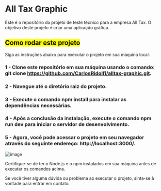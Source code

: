 <h1>All Tax Graphic</h1>

<p>Este é o repositório do projeto de teste técnico para a empresa All Tax. O objetivo deste projeto é criar uma aplicação gráfica.</p>

<h2><mark>Como rodar este projeto</mark></h2>
<p>Siga as instruções abaixo para executar o projeto em sua máquina local:</p>

### 1 - Clone este repositório em sua máquina usando o comando: git clone https://github.com/CarlosRidolfi/alltax-graphic.git.
### 2 - Navegue até o diretório raiz do projeto.
### 3 - Execute o comando npm install para instalar as dependências necessárias.
### 4 - Após a conclusão da instalação, execute o comando npm run dev para iniciar o servidor de desenvolvimento.
### 5 - Agora, você pode acessar o projeto em seu navegador através do seguinte endereço: http://localhost:3000/.

![image](https://github.com/CarlosRidolfi/alltax-graphic/assets/27232476/9da7d72c-f9f0-4650-bd4b-0a6c3f411303)

Certifique-se de ter o Node.js e o npm instalados em sua máquina antes de executar os comandos acima.

Se você tiver alguma dúvida ou problema ao executar o projeto, sinta-se à vontade para entrar em contato.
